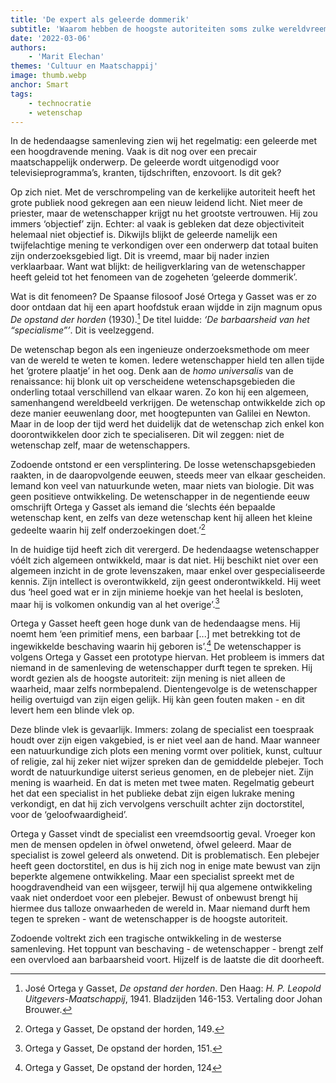 ```yaml
---
title: 'De expert als geleerde dommerik'
subtitle: 'Waarom hebben de hoogste autoriteiten soms zulke wereldvreemde meningen?'
date: '2022-03-06'
authors:
    - 'Marit Elechan'
themes: 'Cultuur en Maatschappij'
image: thumb.webp
anchor: Smart
tags:
    - technocratie
    - wetenschap
---
```


In de hedendaagse samenleving zien wij het regelmatig: een geleerde met een hoogdravende mening. Vaak is dit nog over een precair maatschappelijk onderwerp. De geleerde wordt uitgenodigd voor televisieprogramma’s, kranten, tijdschriften, enzovoort. Is dit gek?

Op zich niet. Met de verschrompeling van de kerkelijke autoriteit heeft het grote publiek nood gekregen aan een nieuw leidend licht. Niet meer de priester, maar de wetenschapper krijgt nu het grootste vertrouwen. Hij zou immers ‘objectief’ zijn. Echter: al vaak is gebleken dat deze objectiviteit helemaal niet objectief is. Dikwijls blijkt de geleerde namelijk een twijfelachtige mening te verkondigen over een onderwerp dat totaal buiten zijn onderzoeksgebied ligt. Dit is vreemd, maar bij nader inzien verklaarbaar. Want wat blijkt: de heiligverklaring van de wetenschapper heeft geleid tot het fenomeen van de zogeheten ‘geleerde dommerik’.

Wat is dit fenomeen? De Spaanse filosoof José Ortega y Gasset was er zo door ontdaan dat hij een apart hoofdstuk eraan wijdde in zijn magnum opus _De opstand der horden_ (1930).[^1] De titel luidde: _‘De barbaarsheid van het “specialisme”’_. Dit is veelzeggend.

De wetenschap begon als een ingenieuze onderzoeksmethode om meer van de wereld te weten te komen. Iedere wetenschapper hield ten allen tijde het ‘grotere plaatje’ in het oog. Denk aan de _homo universalis_ van de renaissance: hij blonk uit op verscheidene wetenschapsgebieden die onderling totaal verschillend van elkaar waren. Zo kon hij een algemeen, samenhangend wereldbeeld verkrijgen. De wetenschap ontwikkelde zich op deze manier eeuwenlang door, met hoogtepunten van Galilei en Newton. Maar in de loop der tijd werd het duidelijk dat de wetenschap zich enkel kon doorontwikkelen door zich te specialiseren. Dit wil zeggen: niet de wetenschap zelf, maar de wetenschappers.

Zodoende ontstond er een versplintering. De losse wetenschapsgebieden raakten, in de daaropvolgende eeuwen, steeds meer van elkaar gescheiden. Iemand kon veel van natuurkunde weten, maar niets van biologie. Dit was geen positieve ontwikkeling. De wetenschapper in de negentiende eeuw omschrijft Ortega y Gasset als iemand die ‘slechts één bepaalde wetenschap kent, en zelfs van deze wetenschap kent hij alleen het kleine gedeelte waarin hij zelf onderzoekingen doet.’[^2]

In de huidige tijd heeft zich dit verergerd. De hedendaagse wetenschapper vóélt zich algemeen ontwikkeld, maar is dat niet. Hij beschikt niet over een algemeen inzicht in de grote levenszaken, maar enkel over gespecialiseerde kennis. Zijn intellect is overontwikkeld, zijn geest onderontwikkeld. Hij weet dus ‘heel goed wat er in zijn minieme hoekje van het heelal is besloten, maar hij is volkomen onkundig van al het overige’.[^3]

Ortega y Gasset heeft geen hoge dunk van de hedendaagse mens. Hij noemt hem ‘een primitief mens, een barbaar [...] met betrekking tot de ingewikkelde beschaving waarin hij geboren is’.[^4] De wetenschapper is volgens Ortega y Gasset een prototype hiervan. Het probleem is immers dat niemand in de samenleving de wetenschapper durft tegen te spreken. Hij wordt gezien als de hoogste autoriteit: zijn mening is niet alleen de waarheid, maar zelfs normbepalend. Dientengevolge is de wetenschapper heilig overtuigd van zijn eigen gelijk. Hij kàn geen fouten maken - en dit levert hem een blinde vlek op.

Deze blinde vlek is gevaarlijk. Immers: zolang de specialist een toespraak houdt over zijn eigen vakgebied, is er niet veel aan de hand. Maar wanneer een natuurkundige zich plots een mening vormt over politiek, kunst, cultuur of religie, zal hij zeker niet wijzer spreken dan de gemiddelde plebejer. Toch wordt de natuurkundige uiterst serieus genomen, en de plebejer niet. Zijn mening is waarheid. En dat is meten met twee maten. Regelmatig gebeurt het dat een specialist in het publieke debat zijn eigen lukrake mening verkondigt, en dat hij zich vervolgens verschuilt achter zijn doctorstitel, voor de ‘geloofwaardigheid’.

Ortega y Gasset vindt de specialist een vreemdsoortig geval. Vroeger kon men de mensen opdelen in òfwel onwetend, òfwel geleerd. Maar de specialist is zowel geleerd als onwetend. Dit is problematisch. Een plebejer heeft geen doctorstitel, en dus is hij zich nog in enige mate bewust van zijn beperkte algemene ontwikkeling. Maar een specialist spreekt met de hoogdravendheid van een wijsgeer, terwijl hij qua algemene ontwikkeling vaak niet onderdoet voor een plebejer. Bewust of onbewust brengt hij hiermee dus talloze onwaarheden de wereld in. Maar niemand durft hem tegen te spreken - want de wetenschapper is de hoogste autoriteit.

Zodoende voltrekt zich een tragische ontwikkeling in de westerse samenleving. Het toppunt van beschaving - de wetenschapper - brengt zelf een overvloed aan barbaarsheid voort. Hijzelf is de laatste die dit doorheeft.


[^1]: José Ortega y Gasset, _De opstand der horden_. Den Haag: _H. P. Leopold Uitgevers-Maatschappij_, 1941. Bladzijden 146-153. Vertaling door Johan Brouwer.
[^2]: Ortega y Gasset, De opstand der horden, 149.
[^3]: Ortega y Gasset, De opstand der horden, 151.
[^4]: Ortega y Gasset, De opstand der horden, 124
